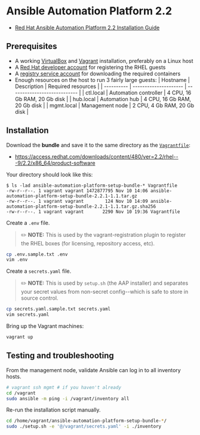 # Ansible Automation Platform 2.2

* [Red Hat Ansible Automation Platform 2.2 Installation Guide](https://access.redhat.com/documentation/en-us/red_hat_ansible_automation_platform/2.2/html/red_hat_ansible_automation_platform_installation_guide/index)



## Prerequisites

* A working [VirtualBox] and [Vagrant] installation, preferably on a Linux host
* A [Red Hat developer account] for registering the RHEL guests
* A [registry service account] for downloading the required containers
* Enough resources on the host to run 3 fairly large guests:
  | Hostname   | Description           | Required resources           |
  | ---------- | --------------------- | ---------------------------- |
  | ctl.local  | Automation controller | 4 CPU, 16 Gb RAM, 20 Gb disk |
  | hub.local  | Automation hub        | 4 CPU, 16 Gb RAM, 20 Gb disk |
  | mgmt.local | Management node       | 2 CPU, 4 Gb RAM, 20 Gb disk  |

[VirtualBox]: https://www.virtualbox.org/
[Vagrant]: https://www.vagrantup.com/
[Red Hat developer account]: https://developers.redhat.com/
[registry service account]: https://access.redhat.com/terms-based-registry/



## Installation

Download the **bundle** and save it to the same directory as the [`Vagrantfile`](Vagrantfile):

* <https://access.redhat.com/downloads/content/480/ver=2.2/rhel---9/2.2/x86_64/product-software>

Your directory should look like this:

```text
$ ls -lad ansible-automation-platform-setup-bundle-* Vagrantfile
-rw-r--r--. 1 vagrant vagrant 1472877795 Nov 10 14:06 ansible-automation-platform-setup-bundle-2.2.1-1.1.tar.gz
-rw-r--r--. 1 vagrant vagrant        124 Nov 10 14:09 ansible-automation-platform-setup-bundle-2.2.1-1.1.tar.gz.sha256
-rw-r--r--. 1 vagrant vagrant       2290 Nov 10 19:36 Vagrantfile
```

Create a `.env` file.  

> :pencil2: **NOTE:** This is used by the vagrant-registration plugin to
> register the RHEL boxes (for licensing, repository access, etc).

```bash
cp .env.sample.txt .env
vim .env
```

Create a `secrets.yaml` file.

> :pencil2: **NOTE:** This is used by `setup.sh` (the AAP installer) and
> separates your secret values from non-secret config--which is safe to store in
> source control.

```bash
cp secrets.yaml.sample.txt secrets.yaml
vim secrets.yaml
```

Bring up the Vagrant machines:

```bash
vagrant up
```

## Testing and troubleshooting

From the management node, validate Ansible can log in to all inventory hosts.

```bash
# vagrant ssh mgmt # if you haven't already
cd /vagrant
sudo ansible -m ping -i /vagrant/inventory all
```

Re-run the installation script manually.

```bash
cd /home/vagrant/ansible-automation-platform-setup-bundle-*/
sudo ./setup.sh -e '@/vagrant/secrets.yaml' -i ./inventory
```
